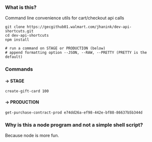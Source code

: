 ### What is this?

Command line convenience utils for cart/checkout api calls

```
git clone https://gecgithub01.walmart.com/jhanink/dev-api-shortcuts.git
cd dev-api-shortcuts
npm install
```
```
# run a command on STAGE or PRODUCTION (below)
# append formatting option --JSON, --RAW, --PRETTY (PRETTY is the default)
```

### Commands

#### → STAGE

```
create-gift-card 100
``` 

#### → PRODUCTION

```
get-purchase-contract-prod e74dd26a-ef98-442e-bf88-86637b5b344d
```

### Why is this a node program and not a simple shell script?

Because node is more fun.
